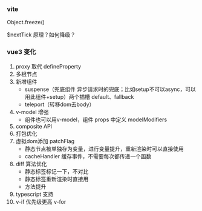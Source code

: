### vite





Object.freeze()

$nextTick 原理？如何降级？

### vue3 变化

1. proxy 取代 defineProperty
2. 多根节点
3. 新增组件
   * suspense（兜底组件 异步请求时的兜底；比如setup不可以async，可以用此组件+setup）两个插槽 default、fallback
   * teleport（转移dom去body）
4. v-model 增强
   * 组件也可以用v-model，组件 props 中定义 modelModifiers <span v-model.capitalize="value" ></span>
5. composite API
6. 打包优化
7. 虚拟dom添加 patchFlag
   * 静态节点被单独存为变量，进行变量提升，重新渲染时可以直接使用
   * cacheHandler 缓存事件，不需要每次都传递一个函数
8. diff 算法优化
   * 静态标签标记一下，不对比
   * 静态标签重新渲染时直接用
   * 方法提升
9. typescript 支持
10. v-if 优先级更高 v-for





